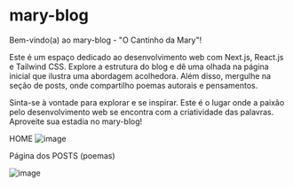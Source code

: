 # mary-blog

Bem-vindo(a) ao mary-blog - "O Cantinho da Mary"!

Este é um espaço dedicado ao desenvolvimento web com Next.js, React.js e Tailwind CSS. Explore a estrutura do blog e dê uma olhada na página inicial que ilustra uma abordagem acolhedora. Além disso, mergulhe na seção de posts, onde compartilho poemas autorais e pensamentos.

Sinta-se à vontade para explorar e se inspirar. Este é o lugar onde a paixão pelo desenvolvimento web se encontra com a criatividade das palavras. Aproveite sua estadia no mary-blog!

HOME
![image](https://github.com/maria-axe/mary-blog/assets/80163994/555312f3-1c52-41f3-bf67-c2d53673e9ce)

Página dos POSTS (poemas)

![image](https://github.com/maria-axe/mary-blog/assets/80163994/8fb51496-2dea-4f5e-91c8-0d4bd4128e36)

